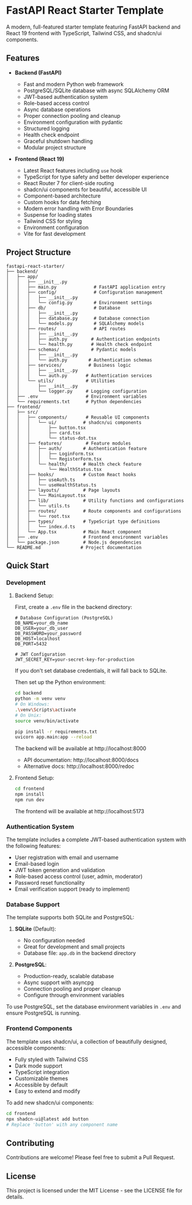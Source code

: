 # FastAPI React Starter Template

A modern, full-featured starter template featuring FastAPI backend and React 19 frontend with TypeScript, Tailwind CSS, and shadcn/ui components.

## Features

- **Backend (FastAPI)**
  - Fast and modern Python web framework
  - PostgreSQL/SQLite database with async SQLAlchemy ORM
  - JWT-based authentication system
  - Role-based access control
  - Async database operations
  - Proper connection pooling and cleanup
  - Environment configuration with pydantic
  - Structured logging
  - Health check endpoint
  - Graceful shutdown handling
  - Modular project structure

- **Frontend (React 19)**
  - Latest React features including `use` hook
  - TypeScript for type safety and better developer experience
  - React Router 7 for client-side routing
  - shadcn/ui components for beautiful, accessible UI
  - Component-based architecture
  - Custom hooks for data fetching
  - Modern error handling with Error Boundaries
  - Suspense for loading states
  - Tailwind CSS for styling
  - Environment configuration
  - Vite for fast development

## Project Structure

```
fastapi-react-starter/
├── backend/
│   ├── app/
│   │   ├── __init__.py
│   │   ├── main.py              # FastAPI application entry
│   │   ├── config/              # Configuration management
│   │   │   ├── __init__.py
│   │   │   └── config.py        # Environment settings
│   │   ├── db/                  # Database
│   │   │   ├── __init__.py
│   │   │   ├── database.py      # Database connection
│   │   │   └── models.py        # SQLAlchemy models
│   │   ├── routes/              # API routes
│   │   │   ├── __init__.py
│   │   │   ├── auth.py         # Authentication endpoints
│   │   │   └── health.py       # Health check endpoint
│   │   ├── schemas/            # Pydantic models
│   │   │   ├── __init__.py
│   │   │   └── auth.py        # Authentication schemas
│   │   ├── services/          # Business logic
│   │   │   ├── __init__.py
│   │   │   └── auth.py       # Authentication services
│   │   └── utils/            # Utilities
│   │       ├── __init__.py
│   │       └── logger.py     # Logging configuration
│   ├── .env                  # Environment variables
│   └── requirements.txt      # Python dependencies
├── frontend/
│   ├── src/
│   │   ├── components/       # Reusable UI components
│   │   │   └── ui/          # shadcn/ui components
│   │   │       ├── button.tsx
│   │   │       ├── card.tsx
│   │   │       └── status-dot.tsx
│   │   ├── features/         # Feature modules
│   │   │   ├── auth/        # Authentication feature
│   │   │   │   ├── LoginForm.tsx
│   │   │   │   └── RegisterForm.tsx
│   │   │   └── health/      # Health check feature
│   │   │       └── HealthStatus.tsx
│   │   ├── hooks/           # Custom React hooks
│   │   │   ├── useAuth.ts
│   │   │   └── useHealthStatus.ts
│   │   ├── layouts/         # Page layouts
│   │   │   └── MainLayout.tsx
│   │   ├── lib/             # Utility functions and configurations
│   │   │   └── utils.ts
│   │   ├── routes/          # Route components and configurations
│   │   │   └── root.tsx
│   │   ├── types/           # TypeScript type definitions
│   │   │   └── index.d.ts
│   │   └── App.tsx          # Main React component
│   ├── .env                 # Frontend environment variables
│   └── package.json         # Node.js dependencies
└── README.md               # Project documentation
```

## Quick Start

### Development

1. Backend Setup:

   First, create a `.env` file in the backend directory:
   ```env
   # Database Configuration (PostgreSQL)
   DB_NAME=your_db_name
   DB_USER=your_db_user
   DB_PASSWORD=your_password
   DB_HOST=localhost
   DB_PORT=5432

   # JWT Configuration
   JWT_SECRET_KEY=your-secret-key-for-production
   ```

   If you don't set database credentials, it will fall back to SQLite.

   Then set up the Python environment:
   ```bash
   cd backend
   python -m venv venv
   # On Windows:
   .\venv\Scripts\activate
   # On Unix:
   source venv/bin/activate
   
   pip install -r requirements.txt
   uvicorn app.main:app --reload
   ```

   The backend will be available at http://localhost:8000
   - API documentation: http://localhost:8000/docs
   - Alternative docs: http://localhost:8000/redoc

2. Frontend Setup:
   ```bash
   cd frontend
   npm install
   npm run dev
   ```

   The frontend will be available at http://localhost:5173

### Authentication System

The template includes a complete JWT-based authentication system with the following features:

- User registration with email and username
- Email-based login
- JWT token generation and validation
- Role-based access control (user, admin, moderator)
- Password reset functionality
- Email verification support (ready to implement)

### Database Support

The template supports both SQLite and PostgreSQL:

1. **SQLite** (Default):
   - No configuration needed
   - Great for development and small projects
   - Database file: `app.db` in the backend directory

2. **PostgreSQL**:
   - Production-ready, scalable database
   - Async support with asyncpg
   - Connection pooling and proper cleanup
   - Configure through environment variables

To use PostgreSQL, set the database environment variables in `.env` and ensure PostgreSQL is running.

### Frontend Components

The template uses shadcn/ui, a collection of beautifully designed, accessible components:

- Fully styled with Tailwind CSS
- Dark mode support
- TypeScript integration
- Customizable themes
- Accessible by default
- Easy to extend and modify

To add new shadcn/ui components:
```bash
cd frontend
npx shadcn-ui@latest add button
# Replace 'button' with any component name
```

## Contributing

Contributions are welcome! Please feel free to submit a Pull Request.

## License

This project is licensed under the MIT License - see the LICENSE file for details.
